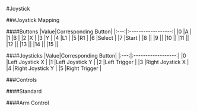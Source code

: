 #Joystick

###Joystick Mapping

####Buttons
|Value|Corresponding Button|
|:---:|:------------------:|
|0    |A                   |
|1    |B                   |
|2    |X                   |
|3    |Y                   |
|4    |L1                  |
|5    |R1                  |
|6    |Select              |
|7    |Start               |
|8    ||
|9    ||
|10   ||
|11   ||
|12   ||
|13   ||
|14   ||
|15   ||

####Joysticks
|Value|Corresponding Button|
|:---:|:------------------:|
|0    |Left Joystick X     |
|1    |Left Joystick Y     |
|2    |Left Trigger        |
|3    |Right Joystick X    |
|4    |Right Joystick Y    |
|5    |Right Trigger       |

###Controls

####Standard

####Arm Control

####
